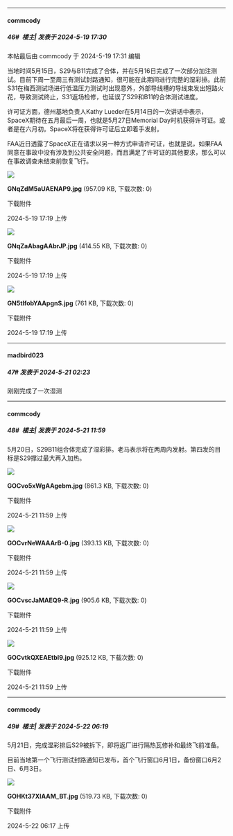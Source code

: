 ﻿
*****

####  commcody  
##### 46#         楼主| 发表于 2024-5-19 17:30

 本帖最后由 commcody 于 2024-5-19 17:31 编辑 

当地时间5月15日，S29与B11完成了合体，并在5月16日完成了一次部分加注测试。目前下周一至周三有测试封路通知，很可能在此期间进行完整的湿彩排。此前S31在梅西测试场进行低温压力测试时出现意外，外部导线槽的导线束发出短路火花，导致测试终止，S31返场检修，也延误了S29和B11的合体测试进度。

许可证方面，德州基地负责人Kathy Lueder在5月14日的一次讲话中表示，SpaceX期待在五月最后一周，也就是5月27日Memorial Day时机获得许可证。或者是在六月初。SpaceX将在获得许可证后立即着手发射。

FAA近日透露了SpaceX正在请求以另一种方式申请许可证，也就是说，如果FAA同意在事故中没有涉及到公共安全问题，而且满足了许可证的其他要求，那么可以在事故调查未结束前恢复飞行。

<img src="https://img.saraba1st.com/forum/202405/19/171950uz15qx6t645vxkk4.jpg" referrerpolicy="no-referrer">

<strong>GNqZdM5aUAENAP9.jpg</strong> (957.09 KB, 下载次数: 0)

下载附件

2024-5-19 17:19 上传

<img src="https://img.saraba1st.com/forum/202405/19/171949ciyajh6yczi41cqi.jpg" referrerpolicy="no-referrer">

<strong>GNqZaAbagAAbrJP.jpg</strong> (414.55 KB, 下载次数: 0)

下载附件

2024-5-19 17:19 上传

<img src="https://img.saraba1st.com/forum/202405/19/171950qpzannyayjnnajpu.jpg" referrerpolicy="no-referrer">

<strong>GN5tIfobYAApgnS.jpg</strong> (761 KB, 下载次数: 0)

下载附件

2024-5-19 17:19 上传

*****

####  madbird023  
##### 47#       发表于 2024-5-21 02:23

刚刚完成了一次湿测

*****

####  commcody  
##### 48#         楼主| 发表于 2024-5-21 11:59

5月20日，S29B11组合体完成了湿彩排。老马表示将在两周内发射。第四发的目标是S29撑过最大再入加热。

<img src="https://img.saraba1st.com/forum/202405/21/115904nh9qwx9q9suuxzwf.jpg" referrerpolicy="no-referrer">

<strong>GOCvo5xWgAAgebm.jpg</strong> (861.3 KB, 下载次数: 0)

下载附件

2024-5-21 11:59 上传

<img src="https://img.saraba1st.com/forum/202405/21/115904tg5k05ayytfgaza0.jpg" referrerpolicy="no-referrer">

<strong>GOCvrNeWAAArB-0.jpg</strong> (393.13 KB, 下载次数: 0)

下载附件

2024-5-21 11:59 上传

<img src="https://img.saraba1st.com/forum/202405/21/115905ckpdvg40d5mm5mp1.jpg" referrerpolicy="no-referrer">

<strong>GOCvscJaMAEQ9-R.jpg</strong> (905.6 KB, 下载次数: 0)

下载附件

2024-5-21 11:59 上传

<img src="https://img.saraba1st.com/forum/202405/21/115905nja6mmbgk6ykbjyb.jpg" referrerpolicy="no-referrer">

<strong>GOCvtkQXEAEtbI9.jpg</strong> (925.12 KB, 下载次数: 0)

下载附件

2024-5-21 11:59 上传

*****

####  commcody  
##### 49#         楼主| 发表于 2024-5-22 06:19

5月21日，完成湿彩排后S29被拆下，即将返厂进行隔热瓦修补和最终飞前准备。

目前当地第一个飞行测试封路通知已发布，首个飞行窗口6月1日，备份窗口6月2日、6月3日。

<img src="https://img.saraba1st.com/forum/202405/22/061706q3iu2n4qqq3usq3z.jpg" referrerpolicy="no-referrer">

<strong>GOHKt37XIAAM_BT.jpg</strong> (519.73 KB, 下载次数: 0)

下载附件

2024-5-22 06:17 上传

